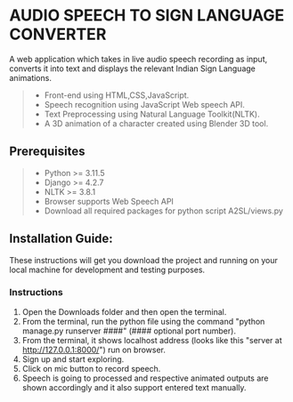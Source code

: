# AUDIO SPEECH TO SIGN LANGUAGE CONVERTER
A web application which takes in live audio speech recording as input, converts it into text and displays the relevant Indian Sign Language animations.

>- Front-end using HTML,CSS,JavaScript.
>- Speech recognition using JavaScript Web speech API.
>- Text Preprocessing using Natural Language Toolkit(NLTK).
>- A 3D animation of a character created
using Blender 3D tool.



## Prerequisites

>- Python >= 3.11.5
>- Django >= 4.2.7
>- NLTK   >= 3.8.1
>- Browser supports Web Speech API
>- Download all required packages for python script A2SL/views.py


## Installation Guide:

These instructions will get you download the project and running on your local machine for development and testing purposes.


### Instructions

1. Open the Downloads folder and then open the terminal.
2. From the terminal, run the python file using the command "python manage.py runserver ####" (#### optional port number).
3. From the terminal, it shows localhost address (looks like this "server at http://127.0.0.1:8000/") run on browser.
4. Sign up and start exploring.
5. Click on mic button to record speech.
6. Speech is going to processed and respective animated outputs are shown accordingly and it also support entered text manually.



